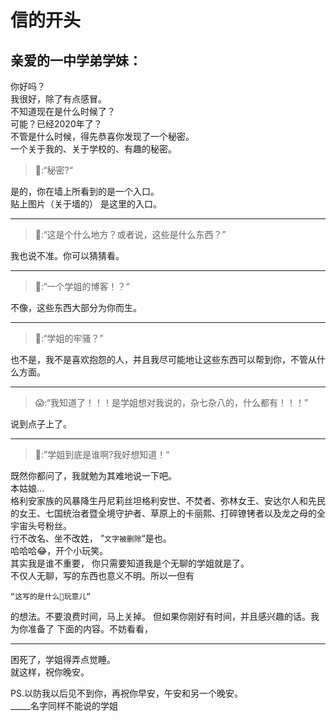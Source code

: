 # 信的开头
## 亲爱的一中学弟学妹：
  你好吗？  
  我很好，除了有点感冒。  
  不知道现在是什么时候了？  
  可能？已经2020年了？  
  不管是什么时候，得先恭喜你发现了一个秘密。  
一个关于我的、关于学校的、有趣的秘密。

>🤨:“秘密?“  

  是的，你在墙上所看到的是一个入口。  
贴上图片（关于墙的）  是这里的入口。  
________________________________________________________________________
>🤨:“这是个什么地方？或者说，这些是什么东西？”

  我也说不准。你可以猜猜看。
________________________________________________________________________  
>🤔:“一个学姐的博客！？“  

  不像，这些东西大部分为你而生。  
________________________________________________________________________   
>🤔:“学姐的牢骚？”  

  也不是，我不是喜欢抱怨的人，并且我尽可能地让这些东西可以帮到你，不管从什么方面。  
________________________________________________________________________    
>😱:“我知道了！！！是学姐想对我说的，杂七杂八的，什么都有！！！”  

  说到点子上了。  
_____________________________________________________________________
>🥺:”学姐到底是谁啊?我好想知道！“

  既然你都问了，我就勉为其难地说一下吧。  
  本姑娘…  
格利安家族的风暴降生丹尼莉丝坦格利安世、不焚者、弥林女王、安达尔人和先民的女王、七国统治者暨全境守护者、草原上的卡丽熙、打碎镣铐者以及龙之母的全宇宙头号粉丝。  
  行不改名、坐不改姓， 
”`文字被删除`“是也。  
哈哈哈😂，开个小玩笑。  
  其实我是谁不重要，
你只需要知道我是个无聊的学姐就是了。  
不仅人无聊，写的东西也意义不明。所以一但有  

    “这写的是什么💩玩意儿“  
的想法。不要浪费时间，马上关掉。 
  但如果你刚好有时间，并且感兴趣的话。我为你准备了
下面的内容。不妨看看，  
_____________________________________________________________________
困死了，学姐得弄点觉睡。  
就这样，祝你晚安。  


PS.以防我以后见不到你，再祝你早安，午安和另一个晚安。  
          _____名字同样不能说的学姐

